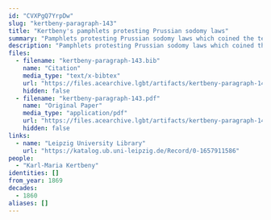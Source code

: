 ```yaml
---
id: "CVXPgQ7YrpDw"
slug: "kertbeny-paragraph-143"
title: "Kertbeny's pamphlets protesting Prussian sodomy laws"
summary: "Pamphlets protesting Prussian sodomy laws which coined the terms \"homosexual\" and \"heterosexual\""
description: "Pamphlets protesting Prussian sodomy laws which coined the terms \"homosexual\" and \"heterosexual\", as well as \"monosexual\""
files:
  - filename: "kertbeny-paragraph-143.bib"
    name: "Citation"
    media_type: "text/x-bibtex"
    url: "https://files.acearchive.lgbt/artifacts/kertbeny-paragraph-143/kertbeny-paragraph-143.bib"
    hidden: false
  - filename: "kertbeny-paragraph-143.pdf"
    name: "Original Paper"
    media_type: "application/pdf"
    url: "https://files.acearchive.lgbt/artifacts/kertbeny-paragraph-143/kertbeny-paragraph-143.pdf"
    hidden: false
links:
  - name: "Leipzig University Library"
    url: "https://katalog.ub.uni-leipzig.de/Record/0-1657911586"
people:
  - "Karl-Maria Kertbeny"
identities: []
from_year: 1869
decades:
  - 1860
aliases: []
---
```

